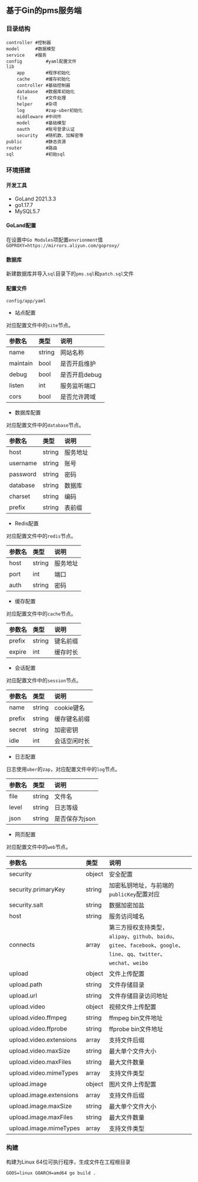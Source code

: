 ## 基于Gin的pms服务端

### 目录结构

```
controller #控制器
model      #数据模型
service    #服务
config         #yaml配置文件
lib
	app        #程序初始化
	cache      #缓存初始化
	controller #基础控制器
	database   #数据库初始化
	file       #文件处理
	helper     #杂项
	log        #zap-uber初始化
	middleware #中间件
	model      #基础模型
	oauth      #账号登录认证
	security   #随机数、加解密等
public         #静态资源
router         #路由
sql            #初始sql
```
### 环境搭建

#### 开发工具
 - GoLand 2021.3.3
 - go1.17.7
 - MySQL5.7

#### GoLand配置
在设置中`Go Modules`项配置`envrionment`值`GOPROXY=https://mirrors.aliyun.com/goproxy/`

#### 数据库

新建数据库并导入`sql`目录下的`pms.sql`和`patch.sql`文件

#### 配置文件
`config/app/yaml`

- 站点配置

对应配置文件中的`site`节点。

| 参数名      | 类型     | 说明        |
|:---------|:-------|:----------|
| name     | string | 网站名称      |
| maintain | bool   | 是否开启维护    |
| debug    | bool   | 是否开启debug |
| listen   | int    | 服务监听端口    |
| cors     | bool   | 是否允许跨域    |

- 数据库配置

对应配置文件中的`database`节点。

| 参数名      | 类型     | 说明   |
|:---------|:-------|:-----|
| host     | string | 服务地址 |
| username | string | 账号   |
| password | string | 密码   |
| database | string | 数据库  |
| charset  | string | 编码   |
| prefix   | string | 表前缀  |

- Redis配置

对应配置文件中的`redis`节点。

| 参数名  | 类型     | 说明   |
|:-----|:-------|:-----|
| host | string | 服务地址 |
| port | int    | 端口   |
| auth | string | 密码   |

- 缓存配置

对应配置文件中的`cache`节点。

| 参数名    | 类型     | 说明   |
|:-------|:-------|:-----|
| prefix | string | 键名前缀 |
| expire | int    | 缓存时长 |

- 会话配置

对应配置文件中的`session`节点。

| 参数名    | 类型     | 说明       |
|:-------|:-------|:---------|
| name   | string | cookie键名 |
| prefix | string | 缓存键名前缀   |
| secret | string | 加密密钥     |
| idle   | int    | 会话空闲时长   |


- 日志配置

日志使用`uber`的`zap`，对应配置文件中的`log`节点。

| 参数名   | 类型     | 说明        |
|:------|:-------|:----------|
| file  | string | 文件名       |
| level | string | 日志等级      |
| json  | string | 是否保存为json |

- 网页配置

对应配置文件中的`web`节点。

| 参数名                             | 类型     | 说明                                                                                                     |
|:--------------------------------|:-------|:-------------------------------------------------------------------------------------------------------|
| security                        | object | 安全配置                                                                                                   |
| security.primaryKey             | string | 加密私钥地址，与前端的`publicKey`配置对应                                                                             |
| security.salt                   | string | 数据加密加盐                                                                                                 |
| host                            | string | 服务访问域名                                                                                                 |
| connects                        | array  | 第三方授权支持类型，`alipay`、`github`、`baidu`、`gitee`、`facebook`、`google`、`line`、`qq`、`twitter`、`wechat`、`weibo` |
| upload                          | object | 文件上传配置                                                                                                 |
| upload.path                     | string | 文件存储目录                                                                                                 |
| upload.url                      | string | 文件存储目录访问地址                                                                                             |
| upload.video                    | object | 视频文件上传配置                                                                                               |
| upload.video.ffmpeg             | string | ffmpeg bin文件地址                                                                                         |
| upload.video.ffprobe            | string | ffprobe bin文件地址                                                                                        |
| upload.video.extensions         | array  | 支持文件后缀                                                                                                 |
| upload.video.maxSize            | string | 最大单个文件大小                                                                                               |
| upload.video.maxFiles           | string | 最大文件数量                                                                                                 |
| upload.video.mimeTypes          | array  | 支持文件类型                                                                                                 |
| upload.image                    | object | 图片文件上传配置                                                                                               |
| upload.image.extensions         | array  | 支持文件后缀                                                                                                 |
| upload.image.maxSize            | string | 最大单个文件大小                                                                                               |
| upload.image.maxFiles           | string | 最大文件数量                                                                                                 |
| upload.image.mimeTypes          | array  | 支持文件类型                                                                                                 |

### 构建
构建为Linux 64位可执行程序，生成文件在工程根目录

```shell
GOOS=linux GOARCH=amd64 go build .
```



